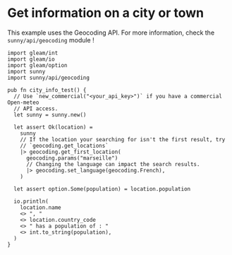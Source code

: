 # Get information on a city or town

This example uses the Geocoding API. For more information, check the 
`sunny/api/geocoding` module !

```gleam
import gleam/int
import gleam/io
import gleam/option
import sunny
import sunny/api/geocoding

pub fn city_info_test() {
  // Use `new_commercial("<your_api_key>")` if you have a commercial Open-meteo
  // API access.
  let sunny = sunny.new()

  let assert Ok(location) =
    sunny
    // If the location your searching for isn't the first result, try 
    // `geocoding.get_locations`
    |> geocoding.get_first_location(
      geocoding.params("marseille")
      // Changing the language can impact the search results.
      |> geocoding.set_language(geocoding.French),
    )

  let assert option.Some(population) = location.population

  io.println(
    location.name
    <> ", "
    <> location.country_code
    <> " has a population of : "
    <> int.to_string(population),
  )
}
```
